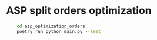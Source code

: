 # ASP split orders optimization

```cmd
    cd asp_optimization_orders
    poetry run python main.py --test
```
